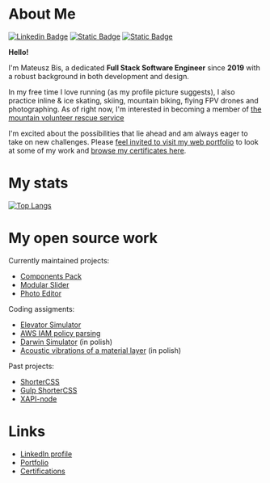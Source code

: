 # About Me

[![Linkedin Badge](https://img.shields.io/badge/-LinkedIn-0e76a8?style=flat-square&logo=Linkedin&logoColor=white)](https://www.linkedin.com/in/mateusz-bis-185bb1230/)
[![Static Badge](https://img.shields.io/badge/My-Portfolio-blue)](https://matb85.github.io/#selected-works)
[![Static Badge](https://img.shields.io/badge/My-Cerifications-orange)](https://github.com/Matb85/matb85.github.io/tree/master/public/certificates)

**Hello!**

I'm Mateusz Bis, a dedicated **Full Stack Software Engineer** since **2019** with a robust background in both development and design.

In my free time I love running (as my profile picture suggests), I also practice inline & ice skating, skiing, mountain biking, flying FPV drones and photographing. As of right now, I'm interested in becoming a member of [the mountain volunteer rescue service](https://www.gopr.pl/)

I'm excited about the possibilities that lie ahead and am always eager to take on new challenges. Please [feel invited to visit my web portfolio](https://matb85.github.io/#selected-works) to look at some of my work and [browse my certificates here](https://github.com/Matb85/matb85.github.io/tree/master/public/certificates).

# My stats

[![Top Langs](https://github-readme-stats.vercel.app/api/top-langs/?username=matb85)](https://github.com/anuraghazra/github-readme-stats)

# My open source work

Currently maintained projects:
- [Components Pack](https://github.com/Matb85/components-pack)
- [Modular Slider](https://github.com/Matb85/modular-slider)
- [Photo Editor](https://github.com/Matb85/PhotoEditor)

Coding assigments:
- [Elevator Simulator](https://github.com/Matb85/elevator-simulator)
- [AWS IAM policy parsing](https://github.com/Matb85/aws-iam-parsing)
- [Darwin Simulator](https://github.com/Matb85/PO_2024_PN1530_BIS) (in polish)
- [Acoustic vibrations of a material layer](https://github.com/Matb85/projekt-rrir) (in polish)

Past projects:
- [ShorterCSS](https://github.com/Matb85/shortercss)
- [Gulp ShorterCSS](https://github.com/Matb85/gulp-shortercss)
- [XAPI-node](https://github.com/Matb85/xapi-node)

# Links

- [LinkedIn profile](https://www.linkedin.com/in/mateusz-bis-185bb1230/)
- [Portfolio](https://matb85.github.io/#selected-works)
- [Certifications](https://github.com/Matb85/matb85.github.io/tree/master/public/certificates)
